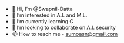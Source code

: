 - 👋 Hi, I’m @Swapnil-Datta
- 👀 I’m interested in A.I. and M.L.
- 🌱 I’m currently learning C
- 💞️ I’m looking to collaborate on A.I. security
- 📫 How to reach me - sumoasn@gmail.com

<!---
Swapnil-Datta/Swapnil-Datta is a ✨ special ✨ repository because its `README.md` (this file) appears on your GitHub profile.
You can click the Preview link to take a look at your changes.
--->
